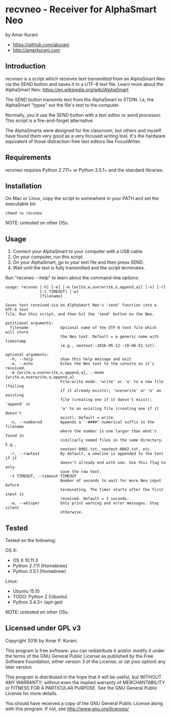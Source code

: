 # recvneo - Receiver for AlphaSmart Neo

by Amar Kurani

* <https://github.com/akurani>
* <http://amarkurani.com>

## Introduction

recvneo is a script which receives text transmitted from an AlphaSmart
Neo via the SEND button and saves it to a UTF-8 text file. Learn more about the 
AlphaSmart Neo: <https://en.wikipedia.org/wiki/AlphaSmart>

The SEND button transmits text from the AlphaSmart to STDIN. I.e, the AlphaSmart 
"types" out the file's text to the computer.

Normally, you'd use the SEND button with a text editor or word processor. This
script is a fire-and-forget alternative.

The AlphaSmarts were designed for the classroom, but others and myself have
found them very good as a very focused writing tool. It's the hardware
equivalent of those distraction-free text editors like FocusWriter.

## Requirements

recvneo requires Python 2.7.11+ or Python 3.5.1+ and the standard libraries.

## Installation

On Mac or Linux, copy the script to somewhere in your PATH and set the executable bit:

    chmod +x recvneo

NOTE: untested on other OSs.

## Usage

1. Connect your AlphaSmart to your computer with a USB cable.
2. On your computer, run this script.
3. On your AlphaSmart, go to your text file and then press SEND.
4. Wait until the text is fully transmitted and the script terminates.

Run "recvneo --help" to learn about the command-line options:

    usage: recvneo [-h] [-e] [-m {write,w,overwrite,o,append,a}] [-n] [-r]
                   [-t TIMEOUT] [-w]
                   [filename]

    Saves text received via an AlphaSmart Neo's 'send' function into a UTF-8 text
    file. Run this script, and then hit the 'send' button on the Neo.

    positional arguments:
      filename              Optional name of the UTF-8 text file which will store
                            the Neo text. Default = a generic name with timestamp
                            (e.g., neotext--2016-05-12--10-06-52.txt).

    optional arguments:
      -h, --help            show this help message and exit
      -e, --echo            Echos the Neo text to the console as it's received.
      -m {write,w,overwrite,o,append,a}, --mode {write,w,overwrite,o,append,a}
                            File-write mode: 'write' or 'w' to a new file (failing
                            if it already exists); 'overwrite' or 'o' an existing
                            file (creating one if it doesn't exist); 'append' or
                            'a' to an existing file (creating one if it doesn't
                            exist). Default = write.
      -n, --numbered        Appends a '-####' numerical suffix to the filename
                            where the number is one larger than what's found in
                            similiarly named files in the same directory. E.g.,
                            neotext-0001.txt, neotext-0002.txt, etc.
      -r, --rawtext         By default, a newline is appended to the text if it
                            doesn't already end with one. Use this flag to only
                            save the raw text.
      -t TIMEOUT, --timeout TIMEOUT
                            Number of seconds to wait for more Neo input before
                            terminating. The timer starts after the first input is
                            received. Default = 3 seconds.
      -w, --whisper         Only print warning and error messages. Stay silent
                            otherwise.

## Tested

Tested on the following:

OS X:
* OS X 10.11.3
* Python 2.7.11 (Homebrew)
* Python 3.5.1 (Homebrew)

Linux:
* Ubuntu 15.10
* TODO: Python 2 (Ubuntu)
* Python 3.4.3+ (apt-get)

NOTE: untested on other OSs.

## Licensed under GPL v3

Copyright 2016 by Amar P. Kurani.

This program is free software: you can redistribute it and/or modify
it under the terms of the GNU General Public License as published by
the Free Software Foundation, either version 3 of the License, or
(at your option) any later version.

This program is distributed in the hope that it will be useful,
but WITHOUT ANY WARRANTY; without even the implied warranty of
MERCHANTABILITY or FITNESS FOR A PARTICULAR PURPOSE.  See the
GNU General Public License for more details.

You should have received a copy of the GNU General Public License
along with this program.  If not, see <http://www.gnu.org/licenses/>
